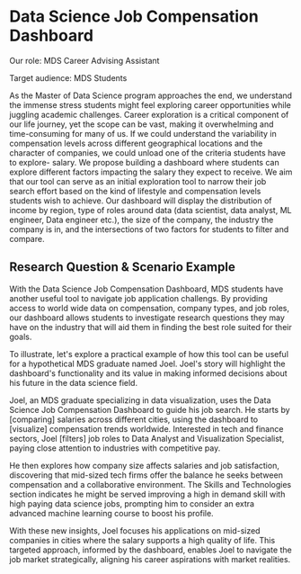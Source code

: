 # Data Science Job Compensation Dashboard

Our role: MDS Career Advising Assistant

Target audience: MDS Students

As the Master of Data Science program approaches the end, we understand the immense stress students might feel exploring career opportunities while juggling academic challenges. Career exploration is a critical component of our life journey, yet the scope can be vast, making it overwhelming and time-consuming for many of us. If we could understand the variability in compensation levels across different geographical locations and the character of companies, we could unload one of the criteria students have to explore- salary. We propose building a dashboard where students can explore different factors impacting the salary they expect to receive. We aim that our tool can serve as an initial exploration tool to narrow their job search effort based on the kind of lifestyle and compensation levels students wish to achieve. Our dashboard will display the distribution of income by region, type of roles around data (data scientist, data analyst, ML engineer, Data engineer etc.), the size of the company, the industry the company is in, and the intersections of two factors for students to filter and compare.


## Research Question & Scenario Example

With the Data Science Job Compensation Dashboard, MDS students have another useful tool to navigate job application challengs. By providing access to world wide data on compensation, company types, and job roles, our dashboard allows students to investigate research questions they may have on the industry that will aid them in finding the best role suited for their goals.

To illustrate, let's explore a practical example of how this tool can be useful for a hypothetical MDS graduate named Joel. Joel's story will highlight the dashboard's functionality and its value in making informed decisions about his future in the data science field.

Joel, an MDS graduate specializing in data visualization, uses the Data Science Job Compensation Dashboard to guide his job search. He starts by [comparing] salaries across different cities, using the dashboard to [visualize] compensation trends worldwide. Interested in tech and finance sectors, Joel [filters] job roles to Data Analyst and Visualization Specialist, paying close attention to industries with competitive pay.

He then explores how company size affects salaries and job satisfaction, discovering that mid-sized tech firms offer the balance he seeks between compensation and a collaborative environment. The Skills and Technologies section indicates he might be served improving a high in demand skill with high paying data science jobs, prompting him to consider an extra advanced machine learning course to boost his profile.

With these new insights, Joel focuses his applications on mid-sized companies in cities where the salary supports a high quality of life. This targeted approach, informed by the dashboard, enables Joel to navigate the job market strategically, aligning his career aspirations with market realities.